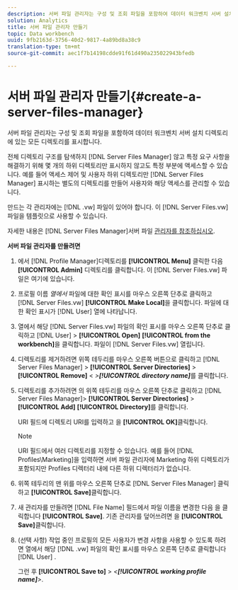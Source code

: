 ```yaml
---
description: 서버 파일 관리자는 구성 및 조회 파일을 포함하여 데이터 워크벤치 서버 설치 디렉토리에 있는 모든 디렉토리를 표시합니다.
solution: Analytics
title: 서버 파일 관리자 만들기
topic: Data workbench
uuid: 9fb2163d-3756-40d2-9817-4a89bd8a38c9
translation-type: tm+mt
source-git-commit: aec1f7b14198cdde91f61d490a235022943bfedb

---
```



# 서버 파일 관리자 만들기{#create-a-server-files-manager}

서버 파일 관리자는 구성 및 조회 파일을 포함하여 데이터 워크벤치 서버 설치 디렉토리에 있는 모든 디렉토리를 표시합니다.

전체 디렉토리 구조를 탐색하지 [!DNL Server Files Manager] 않고 특정 요구 사항을 해결하기 위해 몇 개의 하위 디렉토리만 표시하지 않고도 특정 부분에 액세스할 수 있습니다. 예를 들어 액세스 제어 및 사용자 하위 디렉토리만 [!DNL Server Files Manager] 표시하는 별도의 디렉토리를 만들어 사용자와 해당 액세스를 관리할 수 있습니다.

만드는 각 관리자에는 [!DNL .vw] 파일이 있어야 합니다. 이 [!DNL Server Files.vw] 파일을 템플릿으로 사용할 수 있습니다.

자세한 내용은 [!DNL Server Files Manager]서버 파일 [관리자를 참조하십시오](../../../../home/c-get-started/c-admin-intrf/c-svr-files-mgr.md#concept-73a0808487c8424285ae7302f53bc5f4).

**서버 파일 관리자를 만들려면**

1. 에서 [!DNL Profile Manager]디렉토리를 **[!UICONTROL Menu]** 클릭한 다음 **[!UICONTROL Admin]** 디렉토리를 클릭합니다. 이 [!DNL Server Files.vw] 파일은 여기에 있습니다.
1. 프로필 이름 *열에서* 파일에 대한 확인 표시를 마우스 오른쪽 단추로 클릭하고 [!DNL Server Files.vw] **[!UICONTROL Make Local]**&#x200B;을 클릭합니다. 파일에 대한 확인 표시가 [!DNL User] 열에 나타납니다.
1. 열에서 해당 [!DNL Server Files.vw] 파일의 확인 표시를 마우스 오른쪽 단추로 클릭하고 [!DNL User] > **[!UICONTROL Open]** **[!UICONTROL from the workbench]**&#x200B;을 클릭합니다. 파일이 [!DNL Server Files.vw] 열립니다.
1. 디렉토리를 제거하려면 위쪽 테두리를 마우스 오른쪽 버튼으로 클릭하고 [!DNL Server Files Manager] > **[!UICONTROL Server Directories]** > **[!UICONTROL Remove]** &lt; *>**[!UICONTROL directory name]***&#x200B;를 클릭합니다.
1. 디렉토리를 추가하려면 의 위쪽 테두리를 마우스 오른쪽 단추로 클릭하고 [!DNL Server Files Manager]> **[!UICONTROL Server Directories]** > **[!UICONTROL Add]** **[!UICONTROL Directory]**&#x200B;를 클릭합니다.

   URI 필드에 디렉토리 URI를 입력하고 을 **[!UICONTROL OK]**&#x200B;클릭합니다.

   >[!NOTE]
   >
   >URI 필드에서 여러 디렉토리를 지정할 수 있습니다. 예를 들어 [!DNL Profiles\Marketing\]을 입력하면 서버 파일 관리자에 Marketing 하위 디렉토리가 포함되지만 Profiles 디렉터리 내에 다른 하위 디렉터리가 없습니다.

1. 위쪽 테두리의 맨 위를 마우스 오른쪽 단추로 [!DNL Server Files Manager] 클릭하고 **[!UICONTROL Save]**&#x200B;클릭합니다.
1. 새 관리자를 만들려면 [!DNL File Name] 필드에서 파일 이름을 변경한 다음 을 클릭합니다 **[!UICONTROL Save]**. 기존 관리자를 덮어쓰려면 을 **[!UICONTROL Save]**&#x200B;클릭합니다.
1. (선택 사항) 작업 중인 프로필의 모든 사용자가 변경 사항을 사용할 수 있도록 하려면 열에서 해당 [!DNL .vw] 파일의 확인 표시를 마우스 오른쪽 단추로 클릭합니다 [!DNL User] .

   그런 후 **[!UICONTROL Save to]** > *&lt;**[!UICONTROL working profile name]**>*.

